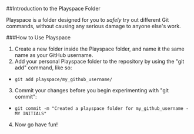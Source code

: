 ##Introduction to the Playspace Folder

Playspace is a folder designed for you to *safely* try out different Git commands, without causing any serious damage to anyone else's work. 

###How to Use Playspace

1. Create a new folder inside the Playspace folder, and name it the same name as your GitHub username.
2. Add your personal Playspace folder to the repository by using the "git add" command, like so:
  * ```git add playspace/my_github_username/```
3. Commit your changes before you begin experimenting with "git commit":
  * ```git commit -m "Created a playspace folder for my_github_username - MY INITIALS"```
4. Now go have fun!



